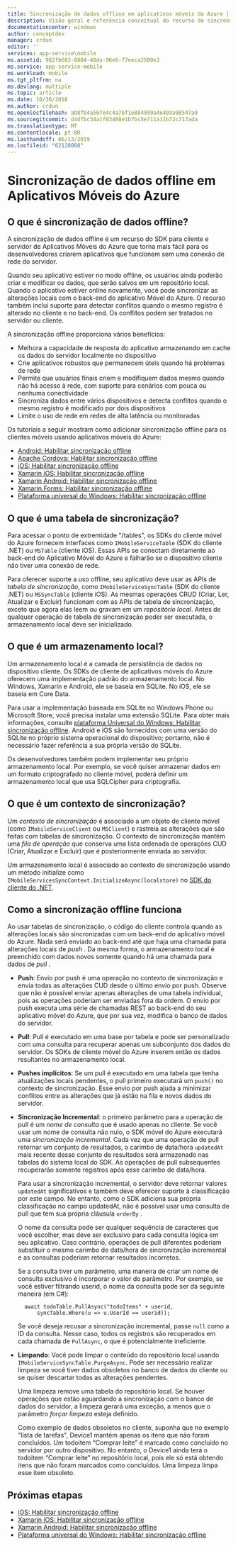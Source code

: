 ```yaml
---
title: Sincronização de dados offline em aplicativos móveis do Azure | Microsoft Docs
description: Visão geral e referência conceitual do recurso de sincronização de dados offline para aplicativos móveis do Azure
documentationcenter: windows
author: conceptdev
manager: crdun
editor: ''
services: app-service\mobile
ms.assetid: 982fb683-8884-40da-96e6-77eeca2500e3
ms.service: app-service-mobile
ms.workload: mobile
ms.tgt_pltfrm: na
ms.devlang: multiple
ms.topic: article
ms.date: 10/30/2016
ms.author: crdun
ms.openlocfilehash: ab8fb4a567e4c4a7bf1e884999a4e403a98547a0
ms.sourcegitcommit: d4dfbc34a1f03488e1b7bc5e711a11b72c717ada
ms.translationtype: MT
ms.contentlocale: pt-BR
ms.lasthandoff: 06/13/2019
ms.locfileid: "62128008"
---
```

# <a name="offline-data-sync-in-azure-mobile-apps"></a>Sincronização de dados offline em Aplicativos Móveis do Azure
## <a name="what-is-offline-data-sync"></a>O que é sincronização de dados offline?
A sincronização de dados offline é um recurso do SDK para cliente e servidor de Aplicativos Móveis do Azure que torna mais fácil para os desenvolvedores criarem aplicativos que funcionem sem uma conexão de rede do servidor.

Quando seu aplicativo estiver no modo offline, os usuários ainda poderão criar e modificar os dados, que serão salvos em um repositório local. Quando o aplicativo estiver online novamente, você pode sincronizar as alterações locais com o back-end do aplicativo Móvel do Azure. O recurso também inclui suporte para detectar conflitos quando o mesmo registro é alterado no cliente e no back-end. Os conflitos podem ser tratados no servidor ou cliente.

A sincronização offline proporciona vários benefícios:

* Melhora a capacidade de resposta do aplicativo armazenando em cache os dados do servidor localmente no dispositivo
* Crie aplicativos robustos que permanecem úteis quando há problemas de rede
* Permite que usuários finais criem e modifiquem dados mesmo quando não há acesso à rede, com suporte para cenários com pouca ou nenhuma conectividade
* Sincroniza dados entre vários dispositivos e detecta conflitos quando o mesmo registro é modificado por dois dispositivos
* Limite o uso de rede em redes de alta latência ou monitoradas

Os tutoriais a seguir mostram como adicionar sincronização offline para os clientes móveis usando aplicativos móveis do Azure:

* [Android: Habilitar sincronização offline]
* [Apache Cordova: Habilitar sincronização offline](app-service-mobile-cordova-get-started-offline-data.md)
* [iOS: Habilitar sincronização offline]
* [Xamarin iOS: Habilitar sincronização offline]
* [Xamarin Android: Habilitar sincronização offline]
* [Xamarin.Forms: Habilitar sincronização offline](app-service-mobile-xamarin-forms-get-started-offline-data.md)
* [Plataforma universal do Windows: Habilitar sincronização offline]

## <a name="what-is-a-sync-table"></a>O que é uma tabela de sincronização?
Para acessar o ponto de extremidade "/tables", os SDKs do cliente móvel do Azure fornecem interfaces como `IMobileServiceTable` (SDK do cliente .NET) ou `MSTable` (cliente iOS). Essas APIs se conectam diretamente ao back-end do Aplicativo Móvel do Azure e falharão se o dispositivo cliente não tiver uma conexão de rede.

Para oferecer suporte a uso offline, seu aplicativo deve usar as APIs de *tabela de sincronização*, como `IMobileServiceSyncTable` (SDK do cliente .NET) ou `MSSyncTable` (cliente iOS). As mesmas operações CRUD (Criar, Ler, Atualizar e Excluir) funcionam com as APIs de tabela de sincronização, exceto que agora elas leem ou gravam em um *repositório local*. Antes de qualquer operação de tabela de sincronização poder ser executada, o armazenamento local deve ser inicializado.

## <a name="what-is-a-local-store"></a>O que é um armazenamento local?
Um armazenamento local é a camada de persistência de dados no dispositivo cliente. Os SDKs de cliente de aplicativos móveis do Azure oferecem uma implementação padrão do armazenamento local. No Windows, Xamarin e Android, ele se baseia em SQLite. No iOS, ele se baseia em Core Data.

Para usar a implementação baseada em SQLite no Windows Phone ou Microsoft Store, você precisa instalar uma extensão SQLite. Para obter mais informações, consulte [plataforma Universal do Windows: Habilitar sincronização offline]. Android e iOS são fornecidos com uma versão do SQLite no próprio sistema operacional do dispositivo; portanto, não é necessário fazer referência a sua própria versão do SQLite.

Os desenvolvedores também podem implementar seu próprio armazenamento local. Por exemplo, se você quiser armazenar dados em um formato criptografado no cliente móvel, poderá definir um armazenamento local que usa SQLCipher para criptografia.

## <a name="what-is-a-sync-context"></a>O que é um contexto de sincronização?
Um *contexto de sincronização* é associado a um objeto de cliente móvel (como `IMobileServiceClient` ou `MSClient`) e rastreia as alterações que são feitas com tabelas de sincronização. O contexto de sincronização mantém uma *fila de operação* que conserva uma lista ordenada de operações CUD (Criar, Atualizar e Excluir) que é posteriormente enviada ao servidor.

Um armazenamento local é associado ao contexto de sincronização usando um método initialize como `IMobileServicesSyncContext.InitializeAsync(localstore)` no [SDK do cliente do .NET].

## <a name="how-sync-works"></a>Como a sincronização offline funciona
Ao usar tabelas de sincronização, o código do cliente controla quando as alterações locais são sincronizadas com um back-end do aplicativo móvel do Azure. Nada será enviado ao back-end até que haja uma chamada para alterações locais de *push* . Da mesma forma, o armazenamento local é preenchido com dados novos somente quando há uma chamada para dados de *pull* .

* **Push**: Envio por push é uma operação no contexto de sincronização e envia todas as alterações CUD desde o último envio por push. Observe que não é possível enviar apenas alterações de uma tabela individual, pois as operações poderiam ser enviadas fora da ordem. O envio por push executa uma série de chamadas REST ao back-end do seu aplicativo móvel do Azure, que por sua vez, modifica o banco de dados do servidor.
* **Pull**: Pull é executado em uma base por tabela e pode ser personalizado com uma consulta para recuperar apenas um subconjunto dos dados do servidor. Os SDKs de cliente móvel do Azure inserem então os dados resultantes no armazenamento local.
* **Pushes implícitos**: Se um pull é executado em uma tabela que tenha atualizações locais pendentes, o pull primeiro executará um `push()` no contexto de sincronização. Esse envio por push ajuda a minimizar conflitos entre as alterações que já estão na fila e novos dados do servidor.
* **Sincronização Incremental**: o primeiro parâmetro para a operação de pull é um *nome de consulta* que é usado apenas no cliente. Se você usar um nome de consulta não nulo, o SDK móvel do Azure executará uma *sincronização incremental*. Cada vez que uma operação de pull retornar um conjunto de resultados, o carimbo de data/hora `updatedAt` mais recente desse conjunto de resultados será armazenado nas tabelas do sistema local do SDK. As operações de pull subsequentes recuperarão somente registros após esse carimbo de data/hora.

  Para usar a sincronização incremental, o servidor deve retornar valores `updatedAt` significativos e também deve oferecer suporte à classificação por este campo. No entanto, como o SDK adiciona sua própria classificação no campo updatedAt, não é possível usar uma consulta de pull que tem sua própria cláusula `orderBy` .

  O nome da consulta pode ser qualquer sequência de caracteres que você escolher, mas deve ser exclusivo para cada consulta lógica em seu aplicativo.
  Caso contrário, operações de pull diferentes poderiam substituir o mesmo carimbo de data/hora de sincronização incremental e as consultas poderiam retornar resultados incorretos.

  Se a consulta tiver um parâmetro, uma maneira de criar um nome de consulta exclusivo é incorporar o valor do parâmetro.
  Por exemplo, se você estiver filtrando userid, o nome da consulta pode ser da seguinte maneira (em C#):

        await todoTable.PullAsync("todoItems" + userid,
            syncTable.Where(u => u.UserId == userid));

  Se você deseja recusar a sincronização incremental, passe `null` como a ID da consulta. Nesse caso, todos os registros são recuperados em cada chamada de `PullAsync`, o que é potencialmente ineficiente.
* **Limpando**: Você pode limpar o conteúdo do repositório local usando `IMobileServiceSyncTable.PurgeAsync`.
  Pode ser necessário realizar limpeza se você tiver dados obsoletos no banco de dados do cliente ou se quiser descartar todas as alterações pendentes.

  Uma limpeza remove uma tabela do repositório local. Se houver operações que estão aguardando a sincronização com o banco de dados do servidor, a limpeza gerará uma exceção, a menos que o parâmetro *forçar limpeza* esteja definido.

  Como exemplo de dados obsoletos no cliente, suponha que no exemplo "lista de tarefas", Device1 mantém apenas os itens que não foram concluídos. Um todoitem “Comprar leite” é marcado como concluído no servidor por outro dispositivo. No entanto, o Device1 ainda terá o todoitem “Comprar leite” no repositório local, pois ele só está obtendo itens que não foram marcados como concluídos. Uma limpeza limpa esse item obsoleto.

## <a name="next-steps"></a>Próximas etapas
* [iOS: Habilitar sincronização offline]
* [Xamarin iOS: Habilitar sincronização offline]
* [Xamarin Android: Habilitar sincronização offline]
* [Plataforma universal do Windows: Habilitar sincronização offline]

<!-- Links -->
[SDK do cliente do .NET]: app-service-mobile-dotnet-how-to-use-client-library.md
[Android: Habilitar sincronização offline]: app-service-mobile-android-get-started-offline-data.md
[iOS: Habilitar sincronização offline]: app-service-mobile-ios-get-started-offline-data.md
[Xamarin iOS: Habilitar sincronização offline]: app-service-mobile-xamarin-ios-get-started-offline-data.md
[Xamarin Android: Habilitar sincronização offline]: app-service-mobile-xamarin-android-get-started-offline-data.md
[Plataforma universal do Windows: Habilitar sincronização offline]: app-service-mobile-windows-store-dotnet-get-started-offline-data.md
